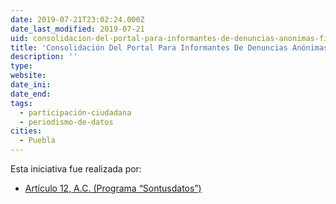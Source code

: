 ```yaml
---
date: 2019-07-21T23:02:24.000Z
date_last_modified: 2019-07-21
uid: consolidacion-del-portal-para-informantes-de-denuncias-anonimas-filtraciones-digitales-en-mexico-y-su-escalamiento-a-colombia-costa-rica-y-uruguay
title: 'Consolidación Del Portal Para Informantes De Denuncias Anónimas “Filtraciones Digitales” En México Y Su Escalamiento A Colombia, Costa Rica Y Uruguay.'
description: ''
type: 
website: 
date_ini: 
date_end: 
tags:
  - participación-ciudadana
  - periodismo-de-datos
cities: 
  - Puebla
---
```


Esta iniciativa fue realizada por:

- [Artículo 12, A.C. (Programa “Sontusdatos”)](/organizaciones/articulo-12-a-c-programa-sontusdatos)

